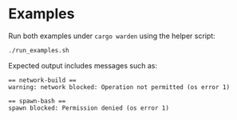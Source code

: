 # Examples

Run both examples under `cargo warden` using the helper script:

```bash
./run_examples.sh
```

Expected output includes messages such as:

```text
== network-build ==
warning: network blocked: Operation not permitted (os error 1)

== spawn-bash ==
spawn blocked: Permission denied (os error 1)
```

